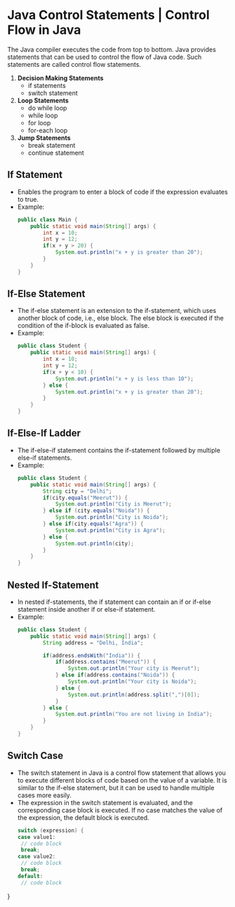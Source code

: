# Java Control Statements | Control Flow in Java

The Java compiler executes the code from top to bottom. Java provides statements that can be used to control the flow of Java code. Such statements are called control flow statements.

1. **Decision Making Statements**
   - if statements
   - switch statement
2. **Loop Statements**
   - do while loop
   - while loop
   - for loop
   - for-each loop
3. **Jump Statements**
   - break statement
   - continue statement

## If Statement
- Enables the program to enter a block of code if the expression evaluates to true.
- Example:
    ```java
    public class Main {
        public static void main(String[] args) {
            int x = 10;
            int y = 12;
            if(x + y > 20) {
                System.out.println("x + y is greater than 20");
            }
        }
    }
    ```

## If-Else Statement
- The if-else statement is an extension to the if-statement, which uses another block of code, i.e., else block. The else block is executed if the condition of the if-block is evaluated as false.
- Example:
    ```java
    public class Student {
        public static void main(String[] args) {
            int x = 10;
            int y = 12;
            if(x + y < 10) {
                System.out.println("x + y is less than 10");
            } else {
                System.out.println("x + y is greater than 20");
            }
        }
    }
    ```

## If-Else-If Ladder
- The if-else-if statement contains the if-statement followed by multiple else-if statements.
- Example:
    ```java
    public class Student {
        public static void main(String[] args) {
            String city = "Delhi";
            if(city.equals("Meerut")) {
                System.out.println("City is Meerut");
            } else if (city.equals("Noida")) {
                System.out.println("City is Noida");
            } else if(city.equals("Agra")) {
                System.out.println("City is Agra");
            } else {
                System.out.println(city);
            }
        }
    }
    ```

## Nested If-Statement
- In nested if-statements, the if statement can contain an if or if-else statement inside another if or else-if statement.
- Example:
    ```java
    public class Student {
        public static void main(String[] args) {
            String address = "Delhi, India";

            if(address.endsWith("India")) {
                if(address.contains("Meerut")) {
                    System.out.println("Your city is Meerut");
                } else if(address.contains("Noida")) {
                    System.out.println("Your city is Noida");
                } else {
                    System.out.println(address.split(",")[0]);
                }
            } else {
                System.out.println("You are not living in India");
            }
        }
    }
    ```

## Switch Case  
- The switch statement in Java is a control flow statement that allows you to execute different blocks of code based on the value of a variable. It is similar to the if-else statement, but it can be used to handle multiple cases more easily.
- The expression in the switch statement is evaluated, and the corresponding case block is executed. If no case matches the value of the expression, the default block is executed.
   ```java
   switch (expression) {
  case value1:
    // code block
    break;
  case value2:
    // code block
    break;
  default:
    // code block
}
```
